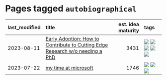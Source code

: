 # Pages tagged `autobiographical`

|last_modified|title|est. idea maturity|tags
|:---|:---|---:|:---|
|2023-08-11|[Early Adoption: How to Contribute to Cutting Edge Research w/o needing a PhD](../early_adoption_and_fomo.md)|3431|[![](https://img.shields.io/badge/tag-autobiographical-6013c8)](../tags/autobiographical.md) [![](https://img.shields.io/badge/tag-career_advice-e3be61)](../tags/career_advice.md) [![](https://img.shields.io/badge/tag-early_adoption-e9b626)](../tags/early_adoption.md) [![](https://img.shields.io/badge/tag-mentoring-1614f8)](../tags/mentoring.md) [![](https://img.shields.io/badge/tag-reddit-82d6e)](../tags/reddit.md)|
|2023-07-22|[my time at microsoft](../my_time_at_microsoft.md)|1746|[![](https://img.shields.io/badge/tag-amazon-d9f12f)](../tags/amazon.md) [![](https://img.shields.io/badge/tag-autobiographical-6013c8)](../tags/autobiographical.md) [![](https://img.shields.io/badge/tag-microsoft-fe76cf)](../tags/microsoft.md)|